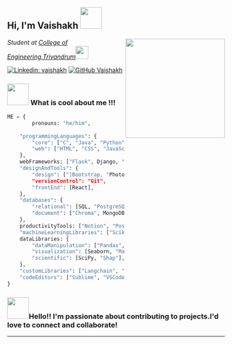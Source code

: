 <h2> Hi, I'm Vaishakh <img src="https://media.giphy.com/media/mGcNjsfWAjY5AEZNw6/giphy.gif" width="50"></h2>
<img align='right' src="https://media.giphy.com/media/ieyl9zmCjO4b4t6qoY/giphy.gif" width="230">
<p><em>Student at <a href="https://www.cet.ac.in/">College of Engineering,Trivandrum</a><img src="https://media.giphy.com/media/fYSnHlufseco8Fh93Z/giphy.gif" width="30"></br>
</em></p>

[![Linkedin: vaishakh](https://img.shields.io/badge/-vaishakh-blue?style=flat-square&logo=Linkedin&logoColor=white&link=https://www.linkedin.com/in/vaishakh/)](https://www.linkedin.com/in/vaishakh-m-561a5523a/)
[![GitHub Vaishakh](https://img.shields.io/github/followers/vaishakhRaveendran?label=follow&style=social)](https://github.com/vaishakhRaveendran)



### <img src="https://media.giphy.com/media/VgCDAzcKvsR6OM0uWg/giphy.gif" width="50">  What is cool about me !!!

```python
ME = {
        pronouns: "he/him",
    
    "programmingLanguages": {
        "core": ["C", "Java", "Python"],
        "web": ["HTML", "CSS", "JavaScript"],
    },
    webFrameworks: ["Flask", Django, "Node.js"],
    "designAndTools": {
        "design": ["]Bootstrap, "Photoshop"],
        "versionControl": "Git",
        "frontEnd": [React],
    },
    "databases": {
        "relational": [SQL, "PostgreSQL"],
        "document": ["Chroma", MongoDB],
    },
    productivityTools: ["Notion", "Postman", Poetry],
    "machineLearningLibraries": ["Scikit-learn", "Tensorflow"],
    dataLibraries: {
        "dataManipulation": ["Pandas", "NumPy"],
        "visualization": [Seaborn, "Matplotlib"],
        "scientific": [SciPy, "Shap"],
    },
    "customLibraries": ["Langchain", "LlamaIndex", "JQuery"],
    "codeEditors": ["Sublime", "VSCode", "PyCharm"],
}

```
### <img src="https://media.giphy.com/media/eGmgF0V90QIgpMv4WQ/giphy.gif" width="50">Hello!! I'm passionate about contributing to projects.I'd love to connect and collaborate!

---
